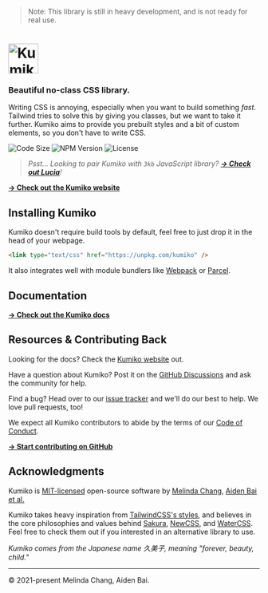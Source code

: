 > Note: This library is still in heavy development, and is not ready for real use.

# <img src="https://raw.githubusercontent.com/melindachang/kumiko/master/.github/assets/logo.svg" height="60" alt="Kumiko Logo" />

### Beautiful no-class CSS library.

Writing CSS is annoying, especially when you want to build something _fast_. Tailwind tries to solve this by giving you classes, but we want to take it further. Kumiko aims to provide you prebuilt styles and a bit of custom elements, so you don't have to write CSS.

![Code Size](https://badgen.net/badgesize/brotli/https/unpkg.com/kumiko?color=EE3F86&labelColor=1D1E32&style=flat-square&label=size) ![NPM Version](https://img.shields.io/npm/v/kumiko?color=EE3F86&labelColor=1D1E32&style=flat-square) ![License](https://badgen.net/github/license/melindachang/kumiko?color=EE3F86&labelColor=1D1E32&style=flat-square)

> _Psst... Looking to pair Kumiko with `3kb` JavaScript library? [**→ Check out Lucia**](https://github.com/aidenybai/lucia)!_

[**→ Check out the Kumiko website**](https://kumiko.netlify.app/)

## Installing Kumiko

Kumiko doesn't require build tools by default, feel free to just drop it in the head of your webpage.

```html
<link type="text/css" href="https://unpkg.com/kumiko" />
```

It also integrates well with module bundlers like [Webpack](https://webpack.js.org/) or [Parcel](https://parceljs.org/).

## Documentation

[**→ Check out the Kumiko docs**](https://kumiko.netlify.app/)

## Resources & Contributing Back

Looking for the docs? Check the [Kumiko website](https://kumiko.netlify.app/) out.

Have a question about Kumiko? Post it on the [GitHub Discussions](https://github.com/melindachang/kumiko/discussions) and ask the community for help.

Find a bug? Head over to our [issue tracker](https://github.com/melindachang/kumiko/issues) and we'll do our best to help. We love pull requests, too!

We expect all Kumiko contributors to abide by the terms of our [Code of Conduct](https://github.com/melindachang/kumiko/blob/master/.github/CODE_OF_CONDUCT.md).

[**→ Start contributing on GitHub**](https://github.com/melindachang/kumiko/blob/master/.github/CONTRIBUTING.md)

## Acknowledgments

Kumiko is [MIT-licensed](LICENSE) open-source software by [Melinda Chang](https://github.com/melindachang), [Aiden Bai](https://github.com/melindachang) [et al.](https://github.com/melindachang/kumiko/graphs/contributors)

Kumiko takes heavy inspiration from [TailwindCSS's styles](https://tailwindcss.com/), and believes in the core philosophies and values behind [Sakura](https://github.com/oxalorg/sakura), [NewCSS](https://newcss.net/), and [WaterCSS](https://watercss.kognise.dev/). Feel free to check them out if you interested in an alternative library to use.

_Kumiko comes from the Japanese name 久美子, meaning "forever, beauty, child."_

---

© 2021-present Melinda Chang, Aiden Bai.
